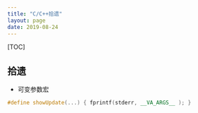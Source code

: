 ```yaml
---
title: "C/C++拾遗"
layout: page
date: 2019-08-24
---
```

[TOC]

## 拾遗
- 可变参数宏 
```c++
#define showUpdate(...) { fprintf(stderr, __VA_ARGS__ ); }
```

